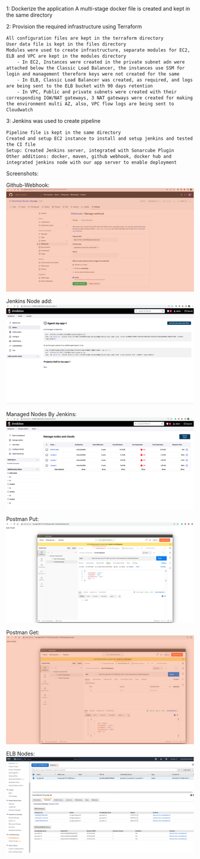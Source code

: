 

1: Dockerize the application A multi-stage docker file is created and kept in the same directory


2: Provision the required infrastructure using Terraform 

    All configuration files are kept in the terraform directory 
    User data file is kept in the files directory 
    Modules were used to create infrastructure, separate modules for EC2, ELB and VPC are kept in the modules directory 
        - In EC2, Instances were created in the private subnet adn were attached below the Classic Load Balancer, the instances use SSM for login and management therefore keys were not created for the same 
        - In ELB, Classic Load Balancer was created, as required, and logs are being sent to the ELB bucket with 90 days retention 
        - In VPC, Public and private subnets were created with their corresponding IGW/NAT gateways, 3 NAT gateways were created for making the environment multi AZ, also, VPC flow logs are being sent to Cloudwatch


3: Jenkins was used to create pipeline 

    Pipeline file is kept in the same directory 
    Created and setup EC2 instance to install and setup jenkins and tested the CI file 
    Setup: Created Jenkins server, integrated with Sonarcube Plugin 
    Other additions: docker, maven, github webhook, docker hub and integrated jenkins node with our app server to enable deployment 


Screenshots:



Github-Webhook: ![Alt text](images/github-jenkins-web-hook.png?raw=true "Github-Jenkins-Webhook") 

Jenkins Node add: ![Alt text](images/node-add-jenkins.png?raw=true "Jenkins Node Addition") 

Managed Nodes By Jenkins: ![Alt text](images/managed-nodes-by-jenkins.png?raw=true "Managed Nodes By jenkins Server")

Postman Put: ![Alt text](images/postman-put-api.png?raw=true "Postman PUT api call")

Postman Get: ![Alt text](images/postman-get-api-call.png?raw=true "Postman GET api call")

ELB Nodes: ![Alt text](images/elb-instances.png?raw=true "ELB Instances nodes status")